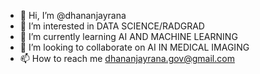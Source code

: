 - 👋 Hi, I’m @dhananjayrana
- 👀 I’m interested in DATA SCIENCE/RADGRAD
- 🌱 I’m currently learning AI AND MACHINE LEARNING
- 💞️ I’m looking to collaborate on AI IN MEDICAL IMAGING
- 📫 How to reach me dhananjayrana.gov@gmail.com

<!---
dhananjayrana/dhananjayrana is a ✨ special ✨ repository because its `README.md` (this file) appears on your GitHub profile.
You can click the Preview link to take a look at your changes.
--->
